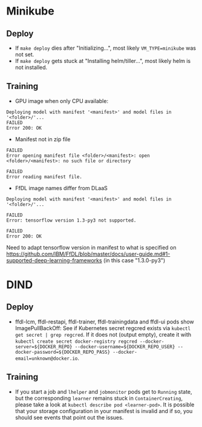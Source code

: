 # Minikube
## Deploy
* If `make deploy` dies after "Initializing...", most likely `VM_TYPE=minikube` was not set.
* If `make deploy` gets stuck at "Installing helm/tiller...", most likely helm is not installed.

## Training
* GPU image when only CPU available:

```
Deploying model with manifest '<manifest>' and model files in '<folder>/'...
FAILED
Error 200: OK
```

* Manifest not in zip file

```
FAILED
Error opening manifest file <folder>/<manifest>: open <folder>/<manifest>: no such file or directory

FAILED
Error reading manifest file.
```

* FfDL image names differ from DLaaS

```
Deploying model with manifest '<manifest>' and model files in '<folder>/'...

FAILED
Error: tensorflow version 1.3-py3 not supported.

FAILED
Error 200: OK
```
Need to adapt tensorflow version in manifest to what is specified on https://github.com/IBM/FfDL/blob/master/docs/user-guide.md#1-supported-deep-learning-frameworks (in this case "1.3.0-py3")

# DIND
## Deploy
* ffdl-lcm, ffdl-restapi, ffdl-trainer, ffdl-trainingdata and ffdl-ui pods show ImagePullBackOff: See if Kubernetes secret regcred exists via `kubectl get secret | grep regcred`. If it does not (output empty), create it with `kubectl create secret docker-registry regcred --docker-server=${DOCKER_REPO} --docker-username=${DOCKER_REPO_USER} --docker-password=${DOCKER_REPO_PASS} --docker-email=unknown@docker.io`.

## Training
* If you start a job and `lhelper` and `jobmonitor` pods get to `Running` state, but the corresponding `learner` remains stuck in `ContainerCreating`, please take a look at `kubectl describe pod <learner-pod>`. It is possible that your storage configuration in your manifest is invalid and if so, you should see events that point out the issues.